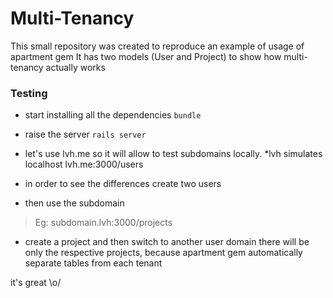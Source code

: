 # Multi-Tenancy

This small repository was created to reproduce an example of usage of apartment gem
It has two models (User and Project) to show how multi-tenancy actually works

### Testing
* start installing all the dependencies
``` bundle ```

* raise the server
``` rails server ```

* let's use lvh.me so it will allow to test subdomains locally. *lvh simulates localhost
lvh.me:3000/users

* in order to see the differences create two users

* then use the subdomain
>Eg: subdomain.lvh:3000/projects

* create a project and then switch to another user domain
there will be only the respective projects, because apartment gem automatically separate tables from each tenant

it's great \o/
